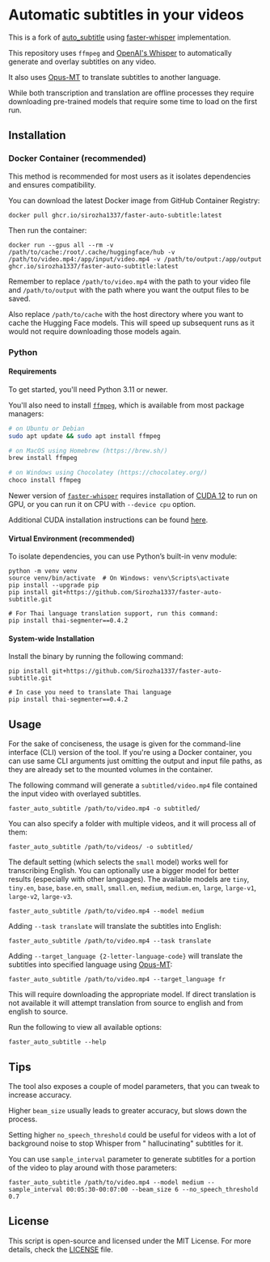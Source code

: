 # Automatic subtitles in your videos

This is a fork of [auto_subtitle](https://github.com/m1guelpf/auto-subtitle)
using [faster-whisper](https://github.com/SYSTRAN/faster-whisper) implementation.

This repository uses `ffmpeg` and [OpenAI's Whisper](https://openai.com/blog/whisper) to automatically generate and
overlay subtitles on any video. 

It also uses [Opus-MT](https://github.com/Helsinki-NLP/Opus-MT) to translate subtitles
to another language.

While both transcription and translation are offline processes they require downloading pre-trained models that require 
some time to load on the first run.

## Installation

### Docker Container (recommended)

This method is recommended for most users as it isolates dependencies and ensures compatibility.

You can download the latest Docker image from GitHub Container Registry:

    docker pull ghcr.io/sirozha1337/faster-auto-subtitle:latest

Then run the container:

    docker run --gpus all --rm -v /path/to/cache:/root/.cache/huggingface/hub -v /path/to/video.mp4:/app/input/video.mp4 -v /path/to/output:/app/output ghcr.io/sirozha1337/faster-auto-subtitle:latest

Remember to replace `/path/to/video.mp4` with the path to your video file and `/path/to/output` with the path where you want the output files to be saved. 

Also replace `/path/to/cache` with the host directory where you want to cache the Hugging Face models. This will speed up subsequent runs as it would not require downloading those models again.

### Python

#### Requirements

To get started, you'll need Python 3.11 or newer.

You'll also need to install [`ffmpeg`](https://ffmpeg.org/), which is available from most package managers:

```bash
# on Ubuntu or Debian
sudo apt update && sudo apt install ffmpeg

# on MacOS using Homebrew (https://brew.sh/)
brew install ffmpeg

# on Windows using Chocolatey (https://chocolatey.org/)
choco install ffmpeg
```

Newer version of [`faster-whisper`](https://github.com/SYSTRAN/faster-whisper) requires installation of [CUDA 12](https://developer.nvidia.com/cuda-downloads) to run on GPU, or you can run it on CPU with `--device cpu` option.

Additional CUDA installation instructions can be found [here](https://github.com/SYSTRAN/faster-whisper?tab=readme-ov-file#gpu).

#### Virtual Environment (recommended)

To isolate dependencies, you can use Python’s built-in venv module:

    python -m venv venv
    source venv/bin/activate  # On Windows: venv\Scripts\activate
    pip install --upgrade pip
    pip install git+https://github.com/Sirozha1337/faster-auto-subtitle.git
    
    # For Thai language translation support, run this command:
    pip install thai-segmenter==0.4.2

#### System-wide Installation

Install the binary by running the following command:

    pip install git+https://github.com/Sirozha1337/faster-auto-subtitle.git

    # In case you need to translate Thai language
    pip install thai-segmenter==0.4.2

## Usage

For the sake of conciseness, the usage is given for the command-line interface (CLI) version of the tool. 
If you're using a Docker container, you can use same CLI arguments just omitting the output and input file paths, as they are already set to the mounted volumes in the container.

The following command will generate a `subtitled/video.mp4` file contained the input video with overlayed subtitles.

    faster_auto_subtitle /path/to/video.mp4 -o subtitled/

You can also specify a folder with multiple videos, and it will process all of them:

    faster_auto_subtitle /path/to/videos/ -o subtitled/

The default setting (which selects the `small` model) works well for transcribing English. You can optionally use a
bigger model for better results (especially with other languages). The available models
are `tiny`, `tiny.en`, `base`, `base.en`, `small`, `small.en`, `medium`, `medium.en`, `large`, `large-v1`, `large-v2`, `large-v3`.

    faster_auto_subtitle /path/to/video.mp4 --model medium

Adding `--task translate` will translate the subtitles into English:

    faster_auto_subtitle /path/to/video.mp4 --task translate

Adding `--target_language {2-letter-language-code}` will translate the subtitles into specified language
using [Opus-MT](https://github.com/Helsinki-NLP/Opus-MT):

    faster_auto_subtitle /path/to/video.mp4 --target_language fr

This will require downloading the appropriate model. If direct translation is not available it will attempt translation
from source to english and from english to source.

Run the following to view all available options:

    faster_auto_subtitle --help

## Tips

The tool also exposes a couple of model parameters, that you can tweak to increase accuracy.

Higher `beam_size` usually leads to greater accuracy, but slows down the process.

Setting higher `no_speech_threshold` could be useful for videos with a lot of background noise to stop Whisper from "
hallucinating" subtitles for it.

You can use `sample_interval` parameter to generate subtitles for a portion of the video to play around with those
parameters:

    faster_auto_subtitle /path/to/video.mp4 --model medium --sample_interval 00:05:30-00:07:00 --beam_size 6 --no_speech_threshold 0.7

## License

This script is open-source and licensed under the MIT License. For more details, check the [LICENSE](LICENSE) file.
